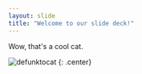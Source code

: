 ```yaml
---
layout: slide
title: "Welcome to our slide deck!"
---
```


Wow, that's a cool cat.

![defunktocat](https://octodex.github.com/images/defunktocat.png)
{: .center}
